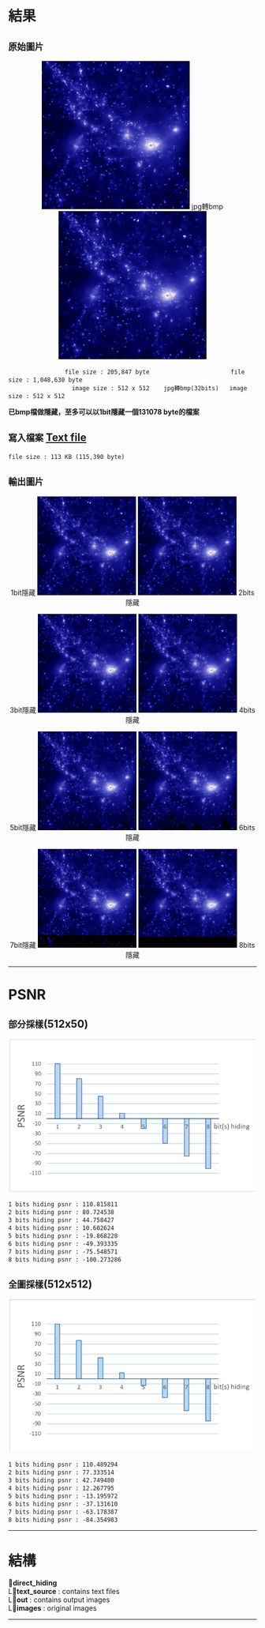 # 結果
## `原始圖片`
<p align="center">
  <img src="/direct_hiding/images/image.jpg" width="300" alt="original image">
  jpg轉bmp
  <img src="/direct_hiding/images/imgb.bmp" width="300" alt="original image">
</p>

```
                file size : 205,847 byte                       file size : 1,048,630 byte
                  image size : 512 x 512    jpg轉bmp(32bits)   image size : 512 x 512
```
**已bmp檔做隱藏，至多可以以1bit隱藏一個131078 byte的檔案**


## `寫入檔案` [Text file](/direct_hiding/text_source/secret)
```
file size : 113 KB (115,390 byte)
```

## `輸出圖片`
<p align="center">
  1bit隱藏
  <img src="/direct_hiding/out/out_0.bmp" width="200">  
  <img src="/direct_hiding/out/out_1.bmp" width="200">
  2bits隱藏
</p>
<p align="center">
  3bit隱藏
  <img src="/direct_hiding/out/out_2.bmp" width="200">  
  <img src="/direct_hiding/out/out_3.bmp" width="200">
  4bits隱藏
</p>
<p align="center">
  5bit隱藏
  <img src="/direct_hiding/out/out_4.bmp" width="200">  
  <img src="/direct_hiding/out/out_5.bmp" width="200">
  6bits隱藏
</p>
<p align="center">
  7bit隱藏
  <img src="/direct_hiding/out/out_6.bmp" width="200">  
  <img src="/direct_hiding/out/out_7.bmp" width="200">
  8bits隱藏
</p>

---

# PSNR
## `部分採樣`(512x50)

<p align="center">
  <img src="/direct_hiding/chart/1.png" width="500">  
</p>

```
1 bits hiding psnr : 110.815811
2 bits hiding psnr : 80.724538
3 bits hiding psnr : 44.758427
4 bits hiding psnr : 10.602624
5 bits hiding psnr : -19.868228
6 bits hiding psnr : -49.393335
7 bits hiding psnr : -75.548571
8 bits hiding psnr : -100.273286
```
## `全圖採樣`(512x512)

<p align="center">
  <img src="/direct_hiding/chart/2.png" width="500">
</p>

```
1 bits hiding psnr : 110.489294
2 bits hiding psnr : 77.333514
3 bits hiding psnr : 42.749480
4 bits hiding psnr : 12.267795
5 bits hiding psnr : -13.195972
6 bits hiding psnr : -37.131610
7 bits hiding psnr : -63.178387
8 bits hiding psnr : -84.354983
```
---

# 結構
:file_folder:**direct_hiding**  
  L:file_folder:**text_source** : contains text files  
  L:file_folder:**out** : contains output images  
  L:file_folder:**images** : original images  

---

#
